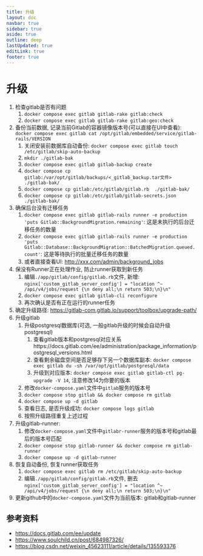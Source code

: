 ```yaml
---
title: 升级
layout: doc
navbar: true
sidebar: true
aside: true
outline: deep
lastUpdated: true
editLink: true
footer: true
---
```


# 升级

1. 检查gitlab是否有问题
    1. `docker compose exec gitlab gitlab-rake gitlab:check`
    2. `docker compose exec gitlab gitlab-rake gitlab:geo:check`
2. 备份当前数据, 记录当前Gitlab的容器镜像版本号(可以直接在UI中查看): `docker compose exec gitlab cat /opt/gitlab/embedded/service/gitlab-rails/VERSION`
    1. 关闭安装前数据库自动备份: `docker compose exec gitlab touch /etc/gitlab/skip-auto-backup`
    2. `mkdir ./gitlab-bak`
    3. `docker compose exec gitlab gitlab-backup create`
    4. `docker compose cp gitlab:/var/opt/gitlab/backups/<_gitlab_backup.tar文件>  ./gitlab-bak/`
    5. `docker compose cp gitlab:/etc/gitlab/gitlab.rb  ./gitlab-bak/`
    6. `docker compose cp gitlab:/etc/gitlab/gitlab-secrets.json  ./gitlab-bak/`
3. 确保后台没有迁移任务
    1. `docker compose exec gitlab gitlab-rails runner -e production 'puts Gitlab::BackgroundMigration.remaining'`: 这是未执行的后台迁移任务的数量
    2. `docker compose exec gitlab gitlab-rails runner -e production 'puts Gitlab::Database::BackgroundMigration::BatchedMigration.queued.count'`: 这是等待执行的批量迁移任务的数量
    3. 或者直接查看UI: http://xxx.com/admin/background_jobs
4. 保没有Runner正在处理作业, 防止runner获取到新任务
    1. 编辑`./app/gitlab/config/gitlab.rb`文件, 新增: `nginx['custom_gitlab_server_config'] = "location ^~ /api/v4/jobs/request {\n deny all;\n return 503;\n}\n"`
    2. `docker compose exec gitlab gitlab-cli reconfigure`
    3. 再次确认是否有正在运行的runner任务
5. 确定升级路径: https://gitlab-com.gitlab.io/support/toolbox/upgrade-path/
6. 升级gitlab
    1. 升级postgresql数据库(可选, 一般gitlab升级的时候会自动升级postgresql)
        1. 查看gitlab版本和postgresql对应关系https://docs.gitlab.com/ee/administration/package_information/postgresql_versions.html
        2. 查看剩余磁盘空间是否足够存下另一个数据库副本: `docker compose exec gitlab du -sh /var/opt/gitlab/postgresql/data`
        3. 升级到对应版本: `docker compose exec gitlab gitlab-ctl pg-upgrade -V 14`, 注意修改14为你要的版本
    2. 修改`docker-compose.yaml`文件中`gitlab`服务的版本号
    3. `docker compose stop gitlab && docker compose rm gitlab`
    4. `docker compose up -d gitlab`
    5. 查看日志, 是否升级成功: `docker compose logs gitlab`
    6. 按照升级路径重复上述过程
7. 升级gitlab-runner: 
    1. 修改`docker-compose.yaml`文件中`gitlabr-runner`服务的版本号和gitlab最后的版本号匹配
    2. `docker compose stop gitlab-runner && docker compose rm gitlab-runner`
    3. `docker compose up -d gitlab-runner`
8. 恢复自动备份, 恢复runner获取任务
    1. `docker compose exec gitlab rm /etc/gitlab/skip-auto-backup`
    2. 编辑`./app/gitlab/config/gitlab.rb`文件, 删去`nginx['custom_gitlab_server_config'] = "location ^~ /api/v4/jobs/request {\n deny all;\n return 503;\n}\n"`
9. 更新github中的`docker-compose.yaml`文件为当前版本: gitlab和gitlab-runner

## 参考资料

- https://docs.gitlab.com/ee/update
- https://www.soulchild.cn/post/684987326/
- https://blog.csdn.net/weixin_45623111/article/details/135593376